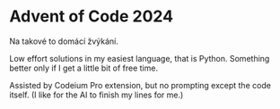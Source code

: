 # Advent of Code 2024

Na takové to domácí žvýkání.

Low effort solutions in my easiest language, that is Python. Something better only if I
get a little bit of free time.

Assisted by Codeium Pro extension, but no prompting except the code itself.
(I like for the AI to finish my lines for me.)
